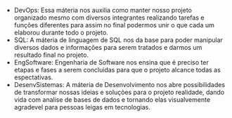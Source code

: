 + DevOps: Essa máteria nos auxilia como manter nosso projeto organizado mesmo com diversos integrantes realizando tarefas e funções diferentes para assim no final podermos unir o que cada um elaborou durante todo o projeto.
+ SQL: A máteria de linguagem de SQL nos da base para poder manipular diversos dados e informações para serem tratados e darmos um resultado final no projeto.
+ EngSoftware: Engenharia de Software nos ensina que é preciso ter etapas e fases a serem concluidas para que o projeto alcance todas as espectativas.
+ DesenvSistemas: A máteria de Desenvolvimento nos abre possibilidades de transformar nossas ideias e soluções para o projeto realidade, dando vida com  analise de bases de dados e tornando elas visualvemente agradevel para pessoas leigas em tecnologias.
